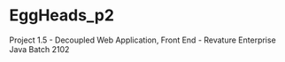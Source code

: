 # EggHeads_p2
Project 1.5 - Decoupled Web Application, Front End - Revature Enterprise Java Batch 2102
